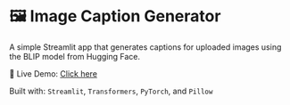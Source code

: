 # 🖼️ Image Caption Generator

A simple Streamlit app that generates captions for uploaded images using the BLIP model from Hugging Face.

🔗 Live Demo: [Click here](https://image-caption-generater-kuwp32wcsxfp7vslhpbpzb.streamlit.app/)

Built with: `Streamlit`, `Transformers`, `PyTorch`, and `Pillow`
